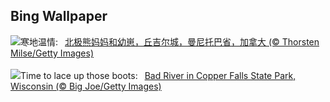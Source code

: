 ## Bing Wallpaper
![](https://www.bing.com/th?id=OHR.MilsePolarBear_ZH-CN0567475122_UHD.jpg&w=1000)寒地温情:&nbsp;&ensp;[北极熊妈妈和幼崽，丘吉尔城，曼尼托巴省，加拿大 (© Thorsten Milse/Getty Images)](https://www.bing.com/th?id=OHR.MilsePolarBear_ZH-CN0567475122_UHD.jpg)
<br><br/>
![](https://www.bing.com/th?id=OHR.BadRiver_EN-US1270508214_UHD.jpg&w=1000)Time to lace up those boots:&nbsp;&ensp;[Bad River in Copper Falls State Park, Wisconsin (© Big Joe/Getty Images)](https://www.bing.com/th?id=OHR.BadRiver_EN-US1270508214_UHD.jpg)
<br><br/>
